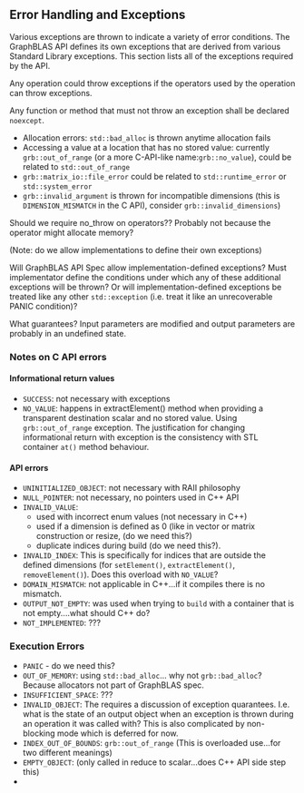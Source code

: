 ## Error Handling and Exceptions

Various exceptions are thrown to indicate a variety of error conditions.  The GraphBLAS API defines its own exceptions that are derived from various Standard Library exceptions.  This section lists all of the exceptions required by the API.

Any operation could throw exceptions if the operators used by the operation can throw exceptions.

Any function or method that must not throw an exception shall be declared `noexcept`.

- Allocation errors: `std::bad_alloc` is thrown anytime allocation fails
- Accessing a value at a location that has no stored value: currently `grb::out_of_range` (or a more C-API-like name:`grb::no_value`), could be related to `std::out_of_range`
- `grb::matrix_io::file_error` could be related to `std::runtime_error` or `std::system_error`
- `grb::invalid_argument`  is thrown for incompatible dimensions (this is `DIMENSION_MISMATCH` in the C API), consider `grb::invalid_dimensions`)

Should we require no_throw on operators??  Probably not because the operator might allocate memory?

(Note: do we allow implementations to define their own exceptions)

Will GraphBLAS API Spec allow implementation-defined exceptions?  Must implementator define the conditions under which any of these additional exceptions will be thrown?  Or will implementation-defined exceptions be treated like any other `std::exception` (i.e. treat it like an unrecoverable PANIC condition)?

What guarantees?  Input parameters are modified and output parameters are probably in an undefined state.

### Notes on C API errors
#### Informational return values

- `SUCCESS`: not necessary with exceptions
- `NO_VALUE`: happens in extractElement() method when providing a transparent destination scalar and no stored value. Using `grb::out_of_range` exception. The justification for changing informational return with exception is the consistency with STL container `at()` method behaviour.

#### API errors
- `UNINITIALIZED_OBJECT`: not necessary with RAII philosophy
- `NULL_POINTER`: not necessary, no pointers used in C++ API
- `INVALID_VALUE`: 
    - used with incorrect enum values (not necessary in C++)
    - used if a dimension is defined as 0 (like in vector or matrix construction or resize, (do we need this?)
    - duplicate indices during build (do we need this?).
- `INVALID_INDEX`: This is specifically for indices that are outside the defined dimensions (for `setElement()`, `extractElement()`, `removeElement()`).  Does this overload with `NO_VALUE`?
- `DOMAIN_MISMATCH`: not applicable in C++...if it compiles there is no mismatch.
- `OUTPUT_NOT_EMPTY`: was used when trying to `build` with a container that is not empty....what should C++ do?
- `NOT_IMPLEMENTED`: ???

### Execution Errors
- `PANIC` - do we need this?
- `OUT_OF_MEMORY`: using `std::bad_alloc`... why not `grb::bad_alloc`?  Because allocators not part of GraphBLAS spec.
- `INSUFFICIENT_SPACE`: ???
- `INVALID_OBJECT`: The requires a discussion of exception quarantees.  I.e. what is the state of an output object when an exception is thrown during an operation it was called with? This is also complicated by non-blocking mode which is deferred for now.
- `INDEX_OUT_OF_BOUNDS`: `grb::out_of_range`  (This is overloaded use...for two different meanings)
- `EMPTY_OBJECT`: (only called in reduce to scalar...does C++ API side step this)
- 